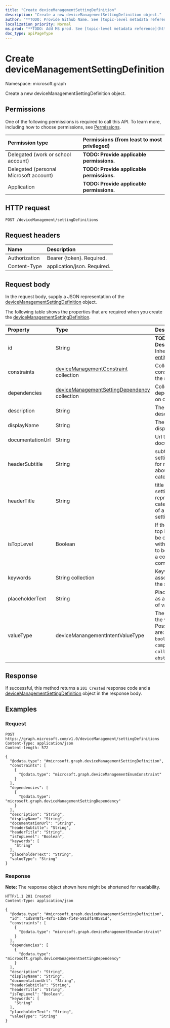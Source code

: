 ```yaml
---
title: "Create deviceManagementSettingDefinition"
description: "Create a new deviceManagementSettingDefinition object."
author: "**TODO: Provide Github Name. See [topic-level metadata reference](https://msgo.azurewebsites.net/add/document/guidelines/metadata.html#topic-level-metadata)**"
localization_priority: Normal
ms.prod: "**TODO: Add MS prod. See [topic-level metadata reference](https://msgo.azurewebsites.net/add/document/guidelines/metadata.html#topic-level-metadata)**"
doc_type: apiPageType
---
```


# Create deviceManagementSettingDefinition
Namespace: microsoft.graph



Create a new deviceManagementSettingDefinition object.

## Permissions
One of the following permissions is required to call this API. To learn more, including how to choose permissions, see [Permissions](/graph/permissions-reference).

|Permission type|Permissions (from least to most privileged)|
|:---|:---|
|Delegated (work or school account)|**TODO: Provide applicable permissions.**|
|Delegated (personal Microsoft account)|**TODO: Provide applicable permissions.**|
|Application|**TODO: Provide applicable permissions.**|

## HTTP request

<!-- {
  "blockType": "ignored"
}
-->
``` http
POST /deviceManagement/settingDefinitions
```

## Request headers
|Name|Description|
|:---|:---|
|Authorization|Bearer {token}. Required.|
|Content-Type|application/json. Required.|

## Request body
In the request body, supply a JSON representation of the [deviceManagementSettingDefinition](../resources/devicemanagementsettingdefinition.md) object.

The following table shows the properties that are required when you create the [deviceManagementSettingDefinition](../resources/devicemanagementsettingdefinition.md).

|Property|Type|Description|
|:---|:---|:---|
|id|String|**TODO: Add Description** Inherited from [entity](../resources/entity.md)|
|constraints|[deviceManagementConstraint](../resources/devicemanagementconstraint.md) collection|Collection of constraints for the setting value|
|dependencies|[deviceManagementSettingDependency](../resources/devicemanagementsettingdependency.md) collection|Collection of dependencies on other settings|
|description|String|The setting's description|
|displayName|String|The setting's display name|
|documentationUrl|String|Url to setting documentation|
|headerSubtitle|String|subtitle of the setting header for more details about the category/section|
|headerTitle|String|title of the setting header represents a category/section of a setting/settings|
|isTopLevel|Boolean|If the setting is top level, it can be configured without the need to be wrapped in a collection or complex setting|
|keywords|String collection|Keywords associated with the setting|
|placeholderText|String|Placeholder text as an example of valid input|
|valueType|deviceManangementIntentValueType|The data type of the value. Possible values are: `integer`, `boolean`, `string`, `complex`, `collection`, `abstractComplex`.|



## Response

If successful, this method returns a `201 Created` response code and a [deviceManagementSettingDefinition](../resources/devicemanagementsettingdefinition.md) object in the response body.

## Examples

### Request
<!-- {
  "blockType": "request",
  "name": "create_devicemanagementsettingdefinition_from_"
}
-->
``` http
POST https://graph.microsoft.com/v1.0/deviceManagement/settingDefinitions
Content-Type: application/json
Content-length: 572

{
  "@odata.type": "#microsoft.graph.deviceManagementSettingDefinition",
  "constraints": [
    {
      "@odata.type": "microsoft.graph.deviceManagementEnumConstraint"
    }
  ],
  "dependencies": [
    {
      "@odata.type": "microsoft.graph.deviceManagementSettingDependency"
    }
  ],
  "description": "String",
  "displayName": "String",
  "documentationUrl": "String",
  "headerSubtitle": "String",
  "headerTitle": "String",
  "isTopLevel": "Boolean",
  "keywords": [
    "String"
  ],
  "placeholderText": "String",
  "valueType": "String"
}
```


### Response
**Note:** The response object shown here might be shortened for readability.
<!-- {
  "blockType": "response",
  "truncated": true,
  "@odata.type": "microsoft.graph.deviceManagementSettingDefinition"
}
-->
``` http
HTTP/1.1 201 Created
Content-Type: application/json

{
  "@odata.type": "#microsoft.graph.deviceManagementSettingDefinition",
  "id": "1d5848f1-48f1-1d58-f148-581df148581d",
  "constraints": [
    {
      "@odata.type": "microsoft.graph.deviceManagementEnumConstraint"
    }
  ],
  "dependencies": [
    {
      "@odata.type": "microsoft.graph.deviceManagementSettingDependency"
    }
  ],
  "description": "String",
  "displayName": "String",
  "documentationUrl": "String",
  "headerSubtitle": "String",
  "headerTitle": "String",
  "isTopLevel": "Boolean",
  "keywords": [
    "String"
  ],
  "placeholderText": "String",
  "valueType": "String"
}
```

